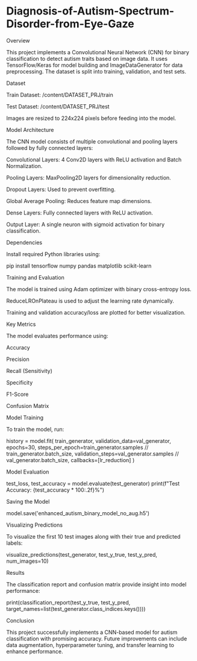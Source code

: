 # Diagnosis-of-Autism-Spectrum-Disorder-from-Eye-Gaze
Overview

This project implements a Convolutional Neural Network (CNN) for binary classification to detect autism traits based on image data. It uses TensorFlow/Keras for model building and ImageDataGenerator for data preprocessing. The dataset is split into training, validation, and test sets.

Dataset

Train Dataset: /content/DATASET_PRJ/train

Test Dataset: /content/DATASET_PRJ/test

Images are resized to 224x224 pixels before feeding into the model.

Model Architecture

The CNN model consists of multiple convolutional and pooling layers followed by fully connected layers:

Convolutional Layers: 4 Conv2D layers with ReLU activation and Batch Normalization.

Pooling Layers: MaxPooling2D layers for dimensionality reduction.

Dropout Layers: Used to prevent overfitting.

Global Average Pooling: Reduces feature map dimensions.

Dense Layers: Fully connected layers with ReLU activation.

Output Layer: A single neuron with sigmoid activation for binary classification.

Dependencies

Install required Python libraries using:

pip install tensorflow numpy pandas matplotlib scikit-learn

Training and Evaluation

The model is trained using Adam optimizer with binary cross-entropy loss.

ReduceLROnPlateau is used to adjust the learning rate dynamically.

Training and validation accuracy/loss are plotted for better visualization.

Key Metrics

The model evaluates performance using:

Accuracy

Precision

Recall (Sensitivity)

Specificity

F1-Score

Confusion Matrix

Model Training

To train the model, run:

history = model.fit(
    train_generator,
    validation_data=val_generator,
    epochs=30,
    steps_per_epoch=train_generator.samples // train_generator.batch_size,
    validation_steps=val_generator.samples // val_generator.batch_size,
    callbacks=[lr_reduction]
)

Model Evaluation

test_loss, test_accuracy = model.evaluate(test_generator)
print(f"Test Accuracy: {test_accuracy * 100:.2f}%")

Saving the Model

model.save('enhanced_autism_binary_model_no_aug.h5')

Visualizing Predictions

To visualize the first 10 test images along with their true and predicted labels:

visualize_predictions(test_generator, test_y_true, test_y_pred, num_images=10)

Results

The classification report and confusion matrix provide insight into model performance:

print(classification_report(test_y_true, test_y_pred, target_names=list(test_generator.class_indices.keys())))

Conclusion

This project successfully implements a CNN-based model for autism classification with promising accuracy. Future improvements can include data augmentation, hyperparameter tuning, and transfer learning to enhance performance.
